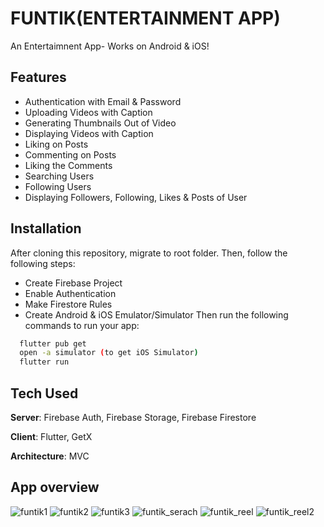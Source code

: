 # FUNTIK(ENTERTAINMENT APP)

An Entertaimnent App- Works on Android & iOS! 

## Features
- Authentication with Email & Password
- Uploading Videos with Caption
- Generating Thumbnails Out of Video
- Displaying Videos with Caption
- Liking on Posts
- Commenting on Posts
- Liking the Comments
- Searching Users
- Following Users
- Displaying Followers, Following, Likes & Posts of User

## Installation
After cloning this repository, migrate to root folder. Then, follow the following steps:
- Create Firebase Project
- Enable Authentication
- Make Firestore Rules
- Create Android & iOS Emulator/Simulator
Then run the following commands to run your app:
```bash
  flutter pub get
  open -a simulator (to get iOS Simulator)
  flutter run
```

## Tech Used
**Server**: Firebase Auth, Firebase Storage, Firebase Firestore

**Client**: Flutter, GetX

**Architecture**: MVC

## App overview


![funtik1](https://github.com/Adasv9423/funtik/assets/76847225/5efc7667-afd4-40e2-a4c6-29d9ef100adf)
![funtik2](https://github.com/Adasv9423/funtik/assets/76847225/0acbe6bd-ba6a-4509-ab49-3fd83e553433)
![funtik3](https://github.com/Adasv9423/funtik/assets/76847225/6fb1d706-88ea-47c5-b4d7-f0f4840c7cae)
![funtik_serach](https://github.com/Adasv9423/funtik/assets/76847225/982728f8-10a9-4f62-91b3-a88b8aaf9662)
![funtik_reel](https://github.com/Adasv9423/funtik/assets/76847225/e6890f21-cf59-44ea-a667-b96d8aa30576)
![funtik_reel2](https://github.com/Adasv9423/funtik/assets/76847225/19d32379-d05c-405d-8dac-9706132b2ff5)


    

